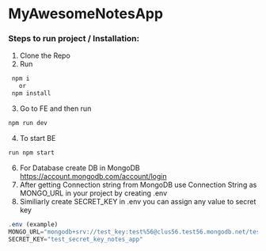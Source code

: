 
# MyAwesomeNotesApp

### Steps to run project / Installation:
1. Clone the Repo
2. Run 
```bash
 npm i 
   or 
 npm install
```
3. Go to FE and then run
 ```bash
npm run dev
```
4. To start BE 
```bash
run npm start
```
6. For Database create DB in MongoDB https://account.mongodb.com/account/login
7. After getting Connection string from MongoDB use Connection String as MONGO_URL in your project by creating .env
8. Similiarly create SECRET_KEY in .env you can assign any value to secret key 

```javascript
.env (example)
MONGO_URL="mongodb+srv://test_key:test%56@clus56.test56.mongodb.net/test_db"
SECRET_KEY="test_secret_key_notes_app"
```
